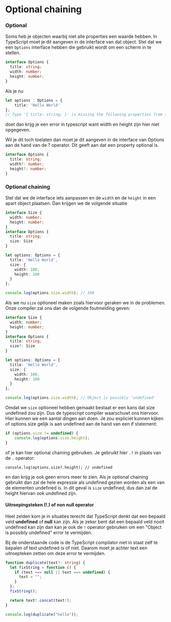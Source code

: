 # Optional chaining

### Optional

Soms heb je objecten waarbij niet alle properties een waarde hebben. In TypeScript moet je dit aangeven in de interface van dat object. Stel dat we een `Options` interface hebben die gebruikt wordt om een scherm in te stellen.

```typescript
interface Options {
  title: string;
  width: number;
  height: number;
}
```

Als je nu

```typescript
let options : Options = {
    title: 'Hello World'
};
// Type '{ title: string; }' is missing the following properties from type 'Options': width, height(2739)
```

doet dan krijg je een error in typescript want width en height zijn hier niet opgegeven.

Wil je dit toch toelaten dan moet je dit aangeven in de interface van Options aan de hand van de ? operator. Dit geeft aan dat een property optional is.

```typescript
interface Options {
  title: string;
  width?: number;
  height?: number;
}
```

### Optional chaining

Stel dat we de interface iets aanpassen en de `width` en de `height` in een apart object plaatsen. Dan krijgen we de volgende situatie

```typescript codesandbox={"template": "typescript", "filename": "index.ts" }
interface Size {
  width: number;
  height: number;
}
interface Options {
  title: string;
  size: Size
}

let options: Options = {
  title: 'Hello World',
  size: {
    width: 100,
    height: 100
  }
};

console.log(options.size.width); // 100
```

Als we nu `size` optioneel maken zoals hiervoor geraken we in de problemen. Onze compiler zal ons dan de volgende foutmelding geven:

```typescript codesandbox={"template": "typescript", "filename": "index.ts" }
interface Size {
  width: number;
  height: number;
}
interface Options {
  title: string;
  size?: Size
}

let options: Options = {
  title: 'Hello World',
  size: {
    width: 100,
    height: 100
  }
};

console.log(options.size.width); // Object is possibly 'undefined'
```

Omdat we `size` optioneel hebben gemaakt bestaat er een kans dat size undefined zou zijn. Dus de typescript compiler waarschuwt ons hiervoor. Hier kunnen we een aantal dingen aan doen. Je zou expliciet kunnen kijken of options.size gelijk is aan undefined aan de hand van een if statement:

```typescript
if (options.size != undefined) {
    console.log(options.size.height);
}
```

of je kan hier optional chaining gebruiken. Je gebruikt hier `.?` in plaats van de `.` operator:

```
console.log(options.size?.height); // undefined
```

en dan krijg je ook geen errors meer te zien.  Als je optional chaining gebruikt dan zal de hele expressie als undefined gezien worden als een van de elementen undefined is. In dit geval is `size` undefined, dus dan zal de height hiervan ook undefined zijn.

#### Uitroepingsteken (!.) of non null operator

Heel zelden kom je in situaties terecht dat TypeScript denkt dat een bepaald veld **undefined** of **null** kan zijn. Als je zeker bent dat een bepaald veld nooit undefined kan zijn dan kan je ook de `!` operator gebruiken om een "Object is possibly undefined" error te vermijden.&#x20;

Bij de onderstaande code is de TypeScript compilator niet in staat zelf te bepalen of text undefined is of niet. Daarom moet je achter text een uitroepteken zetten om deze error te vermijden.&#x20;

```typescript codesandbox={"template": "typescript", "filename": "index.ts" }
function duplicate(text?: string) {
  let fixString = function () {
    if (text === null || text === undefined) {
      text = "";
    }
  };
  fixString();

  return text!.concat(text!);
}

console.log(duplicate("hello"));
```